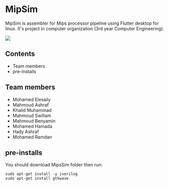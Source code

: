 # MipSim
MipSim is assembler for Mips processor pipeline using Flutter desktop for linux. It's project in computer organization (3rd year Computer Engineering).
 
![](MipsSim.gif)

## Contents
* Team members
* pre-installs

## Team members
* Mohamed Elesaily
* Mahmoud Ashraf
* Khalid Muhammad
* Mahmoud Swillam
* Mahmoud Benyamin
* Mohamed Hamada
* Hady Ashraf
* Mohamed Ramdan

## pre-installs
You should download MipsSim folder then run:
```
sudo apt-get install -y iverilog
sudo apt-get install gtkwave


```
